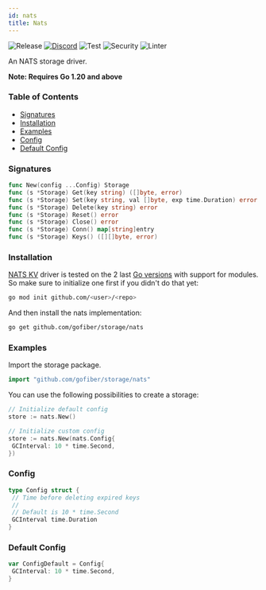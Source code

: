 ```yaml
---
id: nats
title: Nats
---
```



![Release](https://img.shields.io/github/v/tag/gofiber/storage?filter=nats*)
[![Discord](https://img.shields.io/discord/704680098577514527?style=flat&label=%F0%9F%92%AC%20discord&color=00ACD7)](https://gofiber.io/discord)
![Test](https://img.shields.io/github/actions/workflow/status/gofiber/storage/test-nats.yml?label=Tests)
![Security](https://img.shields.io/github/actions/workflow/status/gofiber/storage/gosec.yml?label=Security)
![Linter](https://img.shields.io/github/actions/workflow/status/gofiber/storage/linter.yml?label=Linter)

An NATS storage driver.

**Note: Requires Go 1.20 and above**

### Table of Contents

- [Signatures](#signatures)
- [Installation](#installation)
- [Examples](#examples)
- [Config](#config)
- [Default Config](#default-config)

### Signatures

```go
func New(config ...Config) Storage
func (s *Storage) Get(key string) ([]byte, error)
func (s *Storage) Set(key string, val []byte, exp time.Duration) error
func (s *Storage) Delete(key string) error
func (s *Storage) Reset() error
func (s *Storage) Close() error
func (s *Storage) Conn() map[string]entry
func (s *Storage) Keys() ([][]byte, error)
```

### Installation

[NATS KV](https://docs.nats.io/nats-concepts/jetstream/key-value-store) driver is tested on the 2 last [Go versions](https://golang.org/dl/) with support for modules. So make sure to initialize one first if you didn't do that yet:

```bash
go mod init github.com/<user>/<repo>
```

And then install the nats implementation:

```bash
go get github.com/gofiber/storage/nats
```

### Examples

Import the storage package.

```go
import "github.com/gofiber/storage/nats"
```

You can use the following possibilities to create a storage:

```go
// Initialize default config
store := nats.New()

// Initialize custom config
store := nats.New(nats.Config{
 GCInterval: 10 * time.Second,
})
```

### Config

```go
type Config struct {
 // Time before deleting expired keys
 //
 // Default is 10 * time.Second
 GCInterval time.Duration
}
```

### Default Config

```go
var ConfigDefault = Config{
 GCInterval: 10 * time.Second,
}
```
